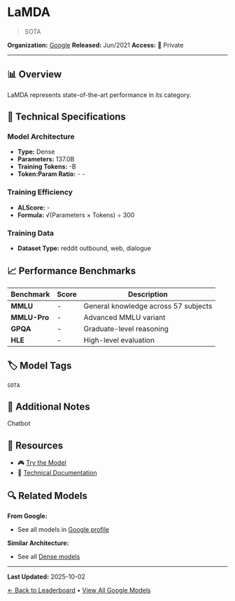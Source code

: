 # LaMDA

> SOTA

**Organization:** [Google](../../labs/google.md)
**Released:** Jun/2021
**Access:** 🔴 Private

---

## 📊 Overview

LaMDA represents state-of-the-art performance in its category.

## 🔧 Technical Specifications

### Model Architecture
- **Type:** Dense
- **Parameters:** 137.0B
- **Training Tokens:** -B
- **Token:Param Ratio:** - -

### Training Efficiency
- **ALScore:** -
- **Formula:** √(Parameters × Tokens) ÷ 300

### Training Data
- **Dataset Type:** reddit outbound, web, dialogue

## 📈 Performance Benchmarks

| Benchmark | Score | Description |
|-----------|-------|-------------|
| **MMLU** | - | General knowledge across 57 subjects |
| **MMLU-Pro** | - | Advanced MMLU variant |
| **GPQA** | - | Graduate-level reasoning |
| **HLE** | - | High-level evaluation |

## 🏷️ Model Tags

`SOTA`

## 📝 Additional Notes

Chatbot

## 🔗 Resources

- 🎮 [Try the Model](YouTube (video only))
- 📄 [Technical Documentation](https://arxiv.org/abs/2201.08239)

## 🔍 Related Models

**From Google:**
- See all models in [Google profile](../../labs/google.md)

**Similar Architecture:**
- See all [Dense models](../../architectures/dense.md)

---

**Last Updated:** 2025-10-02

[← Back to Leaderboard](../../README.md) • [View All Google Models](../../labs/google.md)
